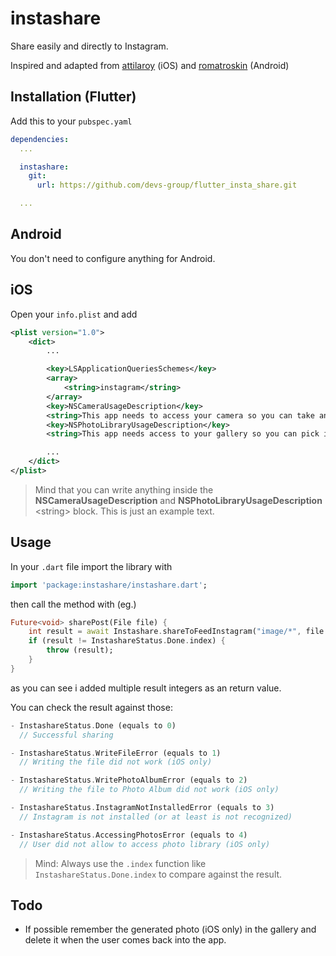 # instashare
Share easily and directly to Instagram.

Inspired and adapted from [attilaroy](https://github.com/attilaroy/share-instagram-swift) (iOS) and [romatroskin](https://github.com/romatroskin/social_share_plugin) (Android)

## Installation (Flutter)
Add this to your `pubspec.yaml`
```yaml
dependencies:
  ...

  instashare:
    git:
      url: https://github.com/devs-group/flutter_insta_share.git

  ...
```

## Android
You don't need to configure anything for Android.

## iOS
Open your `info.plist` and add
```xml
<plist version="1.0">
    <dict>
        ...

        <key>LSApplicationQueriesSchemes</key>
        <array>
            <string>instagram</string>
        </array>
        <key>NSCameraUsageDescription</key>
        <string>This app needs to access your camera so you can take and add photos easily into the app.</string>
        <key>NSPhotoLibraryUsageDescription</key>
        <string>This app needs access to your gallery so you can pick images or share to Instagram.</string>

        ...
    </dict>
</plist>
```

> Mind that you can write anything inside the **NSCameraUsageDescription** and **NSPhotoLibraryUsageDescription** \<string\> block. This is just an example text.

## Usage
In your `.dart` file import the library with

```dart
import 'package:instashare/instashare.dart';
```

then call the method with (eg.)

```dart
Future<void> sharePost(File file) {
    int result = await Instashare.shareToFeedInstagram("image/*", file.path);
    if (result != InstashareStatus.Done.index) {
        throw (result);
    }
}
```

as you can see i added multiple result integers as an return value.

You can check the result against those:

```dart
- InstashareStatus.Done (equals to 0)
  // Successful sharing

- InstashareStatus.WriteFileError (equals to 1)
  // Writing the file did not work (iOS only)

- InstashareStatus.WritePhotoAlbumError (equals to 2)
  // Writing the file to Photo Album did not work (iOS only)

- InstashareStatus.InstagramNotInstalledError (equals to 3)
  // Instagram is not installed (or at least is not recognized)

- InstashareStatus.AccessingPhotosError (equals to 4)
  // User did not allow to access photo library (iOS only)
```

> Mind: Always use the `.index` function like `InstashareStatus.Done.index` to compare against the result.

## Todo
- If possible remember the generated photo (iOS only) in the gallery and delete it when the user comes back into the app.
